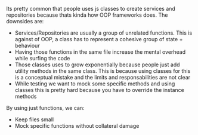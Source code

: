 Its pretty common that people uses js classes to create services and repositories because thats kinda how OOP frameworks does. The downsides are:

- Services/Repositories are usually a group of unrelated functions. This is against of OOP, a class has to represent a cohesive group of state + behaviour
- Having those functions in the same file increase the mental overhead while surfing the code
- Those classes uses to grow exponentially because people just add utility methods in the same class. This is because using classes for this is a conceptual mistake and the limits and responsabilities are not clear
- While testing we want to mock some specific methods and using classes this is pretty hard because you have to override the instance methods

By using just functions, we can:

- Keep files small
- Mock specific functions without collateral damage
